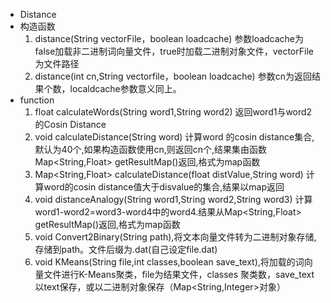 + Distance 
+ 构造函数    
    1) distance(String vectorFile，boolean loadcache)  参数loadcache为false加载非二进制词向量文件，true时加载二进制对象文件，vectorFile为文件路径   
    2) distance(int cn,String vectorfile，boolean loadcache)  参数cn为返回结果个数，localdcache参数意义同上。
+ function    
    1) float calculateWords(String word1,String word2) 返回word1与word2的Cosin Distance   
    2) void calculateDistance(String word)  计算word 的cosin  distance集合,默认为40个,如果构造函数使用cn,则返回cn个,结果集由函数 Map<String,Float> getResultMap()返回,格式为map函数   
    3) Map<String,Float> calculateDistance(float distValue,String word) 计算word的cosin distance值大于disvalue的集合,结果以map返回   
    4) void distanceAnalogy(String word1,String word2,String word3) 计算word1-word2=word3-word4中的word4.结果从Map<String,Float> getResultMap()返回,格式为map函数   
    5) void Convert2Binary(String path),将文本向量文件转为二进制对象存储, 存储到path。文件后缀为.dat(自己设定file.dat)   
    6) void KMeans(String file,int classes,boolean save_text),将加载的词向量文件进行K-Means聚类，file为结果文件，classes 聚类数，save_text以text保存，或以二进制对象保存（Map<String,Integer>对象）   